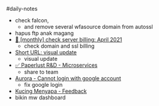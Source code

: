 
#daily-notes 

-   check falcon,
    -   and remove several wfasource domain from autossl
-   hapus ftp anak magang
-   [🔄 \[monthly\] check server billing: April 2021](https://www.notion.so/monthly-check-server-billing-April-2021-9770dd55b6554ea7bc68d3290ae67a82)
    -   check domain and ssl billing
-   [Short URL: visual update](https://www.notion.so/Short-URL-visual-update-6f2b393566b54f3bbedb29ff4e94dbeb)
    -   visual update
-   [✅ Paperlust R&D - Microservices](https://www.notion.so/Paperlust-R-D-Microservices-cc177fa8e0284c5a96d66d2015e706f0)
    -   share to team
-   [Aurora - Cannot login with google account](https://www.notion.so/Aurora-Cannot-login-with-google-account-8fd39e8f6e2b45bf9d74b9182704516e)
    -   fix google login
-   [Kucing Menyapa - Feedback](https://www.notion.so/Kucing-Menyapa-Feedback-e12c71d29cad45c4a1d66255f5781768)
-   bikin mw dashboard